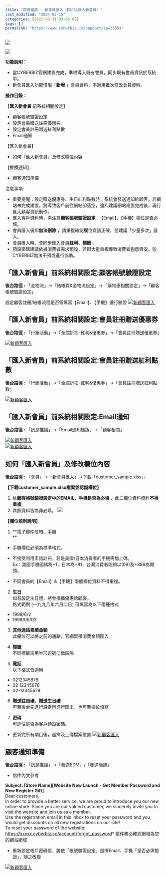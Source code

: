 ```yaml
---
title: "跨境電商 - 新會員匯入（EXCEL匯入新會員）"
last_modified: "2024-03-15"
categories: [2022-08-31 03:46:09]
tags: []
permalink: "https://www.cyberbiz.io/support/?p=33051"
---
```


![](https://www.cyberbiz.io/support/wp-content/uploads/適用站別.png)

[![](https://www.cyberbiz.io/support/wp-content/uploads/北美站.png)](https://www.cyberbiz.io/support/?page_id=9206)

**功能說明：**  

* 當CYBERBIZ官網建置完成，準備導入既有會員，同步既有會員資訊於系統中。
* 新會員匯入功能僅限「**新增** 」會員資料，不適用批次修改會員資料。

**操作目錄：**

【**匯入新會員** 前系統相關設定】  

* 顧客帳號驗證設定
* 設定會員贈送註冊優惠券
* 設定會員註冊贈送紅利點數
* Email通知

【匯入新會員】  

* 如何「匯入新會員」及修改欄位內容

【推播通知】  

* 顧客通知準備

注意事項:  

* 重要提醒：設定贈送優惠券、生日紅利點數時，系統會發送通知給顧客，若網站未完成建置，將導致客戶前往網站卻落空，強烈建議網站建置完成後，再行匯入顧客資訊動作。
* 匯入客戶資料時，需注意**顧客帳號驗證設定** ，【Email】、【手機】欄位是否必填。
* 會員匯入後即**無法刪除** ，請重複確認欄位資訊正確，並建議「少量多次」匯入。
* 會員匯入時，會同步匯入會員**紅利、標籤** 。
* 預設密碼建議依據消費者需求預設，若因大量重複導致消費者抱怨資安，恕CYBERBIZ無法干預或進行協助。

## 「匯入新會員」前系統相關設定:顧客帳號驗證設定

**後台路徑 :** 「金物流」→「結帳頁&金物流設定」→「購物車相關設定」→「顧客帳號驗證設定」

設定顧客註冊/結帳流程是否需填寫【Email】、【手機】進行驗證 [![新顧客匯入](https://www.cyberbiz.io/support/wp-content/uploads/匯入顧客資料01.png)](https://www.cyberbiz.io/support/wp-content/uploads/匯入顧客資料01.png)  

## 「匯入新會員」前系統相關設定:會員註冊贈送優惠券


**後台路徑 :** 「行銷活動」→「全館折扣-紅利&優惠券」→「會員註冊贈送優惠券」  

[![新顧客匯入](https://www.cyberbiz.io/support/wp-content/uploads/匯入顧客資料02.png)](https://www.cyberbiz.io/support/wp-content/uploads/匯入顧客資料02.png)  


## 「匯入新會員」前系統相關設定:會員註冊贈送紅利點數


**後台路徑 :** 「行銷活動」→「全館折扣-紅利&優惠券」→「會員註冊贈送紅利點數」  

[![新顧客匯入](https://www.cyberbiz.io/support/wp-content/uploads/匯入顧客資料03.png)](https://www.cyberbiz.io/support/wp-content/uploads/匯入顧客資料03.png)  

## 「匯入新會員」前系統相關設定:Email通知

**後台路徑 :** 「訊息推播」→「Email通知樣版」→「顧客相關」  

[![新顧客匯入](https://www.cyberbiz.io/support/wp-content/uploads/匯入顧客資料04.png)](https://www.cyberbiz.io/support/wp-content/uploads/匯入顧客資料04.png)  
[![新顧客匯入](https://www.cyberbiz.io/support/wp-content/uploads/匯入顧客資料05.png)](https://www.cyberbiz.io/support/wp-content/uploads/匯入顧客資料05.png)  


## 如何「匯入新會員」及修改欄位內容

**後台路徑 :** 「會員」→「新會員匯入」→下載「customer_sample.xlsx」」

**【下載customer_sample.xlsx檔案並認識欄位】**

1. 依**顧客帳號驗證設定中的EMAIL、手機是否為必填** ，此二欄位資料資料**不得重複**
2. 其餘資料皆為非必填。
[![](https://www.cyberbiz.io/support/wp-content/uploads/匯入顧客資料06.png)](https://www.cyberbiz.io/support/wp-content/uploads/匯入顧客資料06.png)  

**【欄位規則說明】**

1. **電子郵件信箱、手機  
**

* 手機欄位必須為標準格式。  

* 不接受利用市話註冊，若是美國/日本消費者的手機需加上碼。  
Ex：美國手機國碼為+1，日本為+81，台灣消費者能夠以(09)及+886為開頭。  

* 不同會員的【Email】&【手機】兩個欄位資料不得重複。  


2. **生日**  
如有設定生日禮，將會推播優惠給顧客。  
格式範例 (一九九八年六月二日) 可填寫為以下兩種格式  

* 1998/6/2
* 1998/06/02


3. **其他通路累積金額**  
此欄位可以將之前的通路、官網累積消費金額匯入  


4. **標籤**  
不同標籤需用半形逗號(,)做區隔  


5. **電話**  
以下格式皆適用  

* 0212345678
* 02 12345678
* 02-12345678


6. **贈送註冊禮、贈送生日禮**  
可至後台先進行設定再進行匯出，也可至欄位填寫。  


7. **密碼**  
可評估是否為客戶預設密碼。  

* 更新完所有項目後，選擇及上傳檔案位置
[![新顧客匯入](https://www.cyberbiz.io/support/wp-content/uploads/匯入顧客資料07.png)](https://www.cyberbiz.io/support/wp-content/uploads/匯入顧客資料07.png)  

## 顧客通知準備

**後台路徑 :** 「訊息推播」→「發送EDM」/「發送簡訊」  


* 信件內文參考

****Subject:** [Store Name][Website New Launch - Get Member Password and New
Register Gift]**  
Dear customers,  
In order to provide a better service, we are proud to introduce you our new
online store. Since you are our valued customer, we sincerely invite you to
visit the website and join us as a member.  
Use the registration email in this inbox to reset your password and you would
get discounts on all new registrations on our site!  
To reset your password of the website:
https://xxxxx.cyberbiz.co/account/forgot_password* 信件務必確認網域為您的網站網域
* 重新設定帳戶密碼信，將依「帳號驗證設定」選擇Email、手機「是否必填驗證」，隨之改變

[![新顧客匯入](https://www.cyberbiz.io/support/wp-content/uploads/匯入顧客資料08-1.png)](https://www.cyberbiz.io/support/wp-content/uploads/匯入顧客資料08-1.png)  

